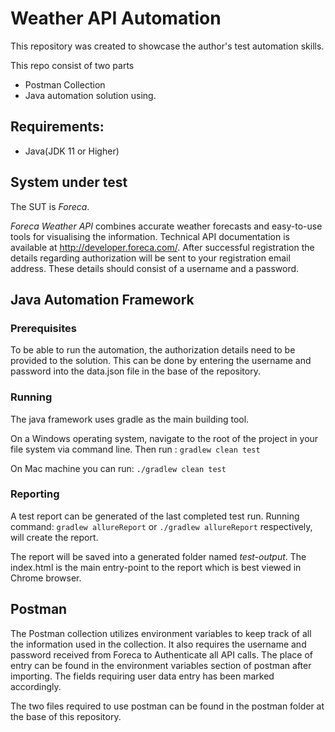 # Weather API Automation

This repository was created to showcase the author's test automation skills.

This repo consist of two parts

- Postman Collection
- Java automation solution using.

## Requirements:

- Java(JDK 11 or Higher)

## System under test

The SUT is _Foreca_.

_Foreca Weather API_ combines accurate weather forecasts and easy-to-use tools for visualising the information.
Technical API documentation is available at http://developer.foreca.com/.
After successful registration the details regarding authorization will be sent to your registration email address.
These details should consist of a username and a password.

## Java Automation Framework

### Prerequisites

To be able to run the automation, the authorization details need to be provided to the solution.
This can be done by entering the username and password into the data.json file in the base of the repository.

### Running

The java framework uses gradle as the main building tool.

On a Windows operating system, navigate to the root of the project in your file system via command line.
Then run :
`gradlew clean test`

On Mac machine you can run:
`./gradlew clean test`

### Reporting

A test report can be generated of the last completed test run. Running command:
`gradlew allureReport` or `./gradlew allureReport` respectively, will create the report.

The report will be saved into a generated folder named _test-output_. The
index.html is the main entry-point to the report which is best viewed in Chrome browser.

## Postman

The Postman collection utilizes environment variables to keep track of all the information used in the collection.
It also requires the username and password received from Foreca to Authenticate all API calls.
The place of entry can be found in the environment variables section of postman after importing. The fields requiring
user data entry has been marked accordingly.

The two files required to use postman can be found in the postman folder at the base of this repository.